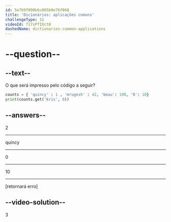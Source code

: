 ```yaml
---
id: 5e7b9f090b6c005b0e76f068
title: 'Dicionários: aplicações comuns'
challengeType: 11
videoId: f17xPfIXct0
dashedName: dictionaries-common-applications
---
```


# --question--

## --text--

O que será impresso pelo código a seguir?

```python
counts = { 'quincy' : 1 , 'mrugesh' : 42, 'beau': 100, '0': 10}
print(counts.get('kris', 0))
```

## --answers--

2

---

quincy

---

0

---

10

---

[retornará erro]

## --video-solution--

3

